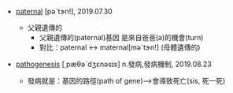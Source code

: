 
- [paternal](https://tw.dictionary.search.yahoo.com/search?p=paternal) [pəˋtɝn!], 2019.07.30
  - 父親遺傳的
    - 父親遺傳的(paternal)基因 是來自爸爸(a)的機會(turn)
    - 對比：paternal <-> maternal[məˋtɝn!] (母體遺傳的)
    
- [pathogenesis](https://tw.dictionary.search.yahoo.com/search?p=pathogenesis) [͵pæθəˋdʒɛnəsɪs] n.發病,發病機制, 2019.08.23
  - 發病就是：基因的路徑(path of gene)-->會導致死亡(sis, 死一死)
